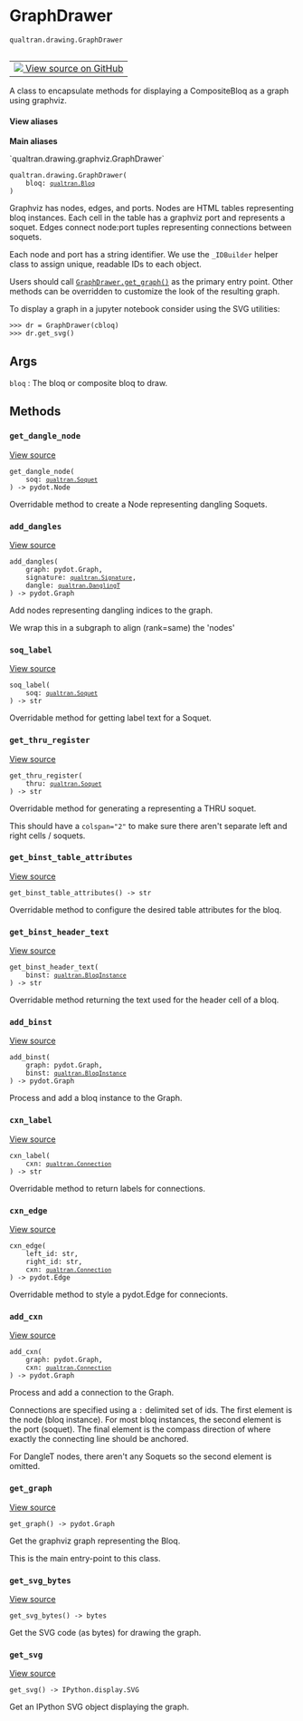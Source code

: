 # GraphDrawer
`qualtran.drawing.GraphDrawer`


<table class="tfo-notebook-buttons tfo-api nocontent" align="left">
<td>
  <a target="_blank" href="https://github.com/quantumlib/Qualtran/blob/main/qualtran/drawing/graphviz.py#L120-L367">
    <img src="https://www.tensorflow.org/images/GitHub-Mark-32px.png" />
    View source on GitHub
  </a>
</td>
</table>



A class to encapsulate methods for displaying a CompositeBloq as a graph using graphviz.

<section class="expandable">
  <h4 class="showalways">View aliases</h4>
  <p>
<b>Main aliases</b>
<p>`qualtran.drawing.graphviz.GraphDrawer`</p>
</p>
</section>

<pre class="devsite-click-to-copy prettyprint lang-py tfo-signature-link">
<code>qualtran.drawing.GraphDrawer(
    bloq: <a href="../../qualtran/Bloq.html"><code>qualtran.Bloq</code></a>
)
</code></pre>



<!-- Placeholder for "Used in" -->

Graphviz has nodes, edges, and ports. Nodes are HTML tables representing bloq instances.
Each cell in the table has a graphviz port and represents a soquet. Edges connect
node:port tuples representing connections between soquets.

Each node and port has a string identifier. We use the `_IDBuilder` helper class
to assign unique, readable IDs to each object.

Users should call <a href="../../qualtran/drawing/GraphDrawer.html#get_graph"><code>GraphDrawer.get_graph()</code></a> as the primary entry point. Other methods
can be overridden to customize the look of the resulting graph.

To display a graph in a jupyter notebook consider using the SVG utilities:

```
>>> dr = GraphDrawer(cbloq)
>>> dr.get_svg()
```

<h2 class="add-link">Args</h2>

`bloq`<a id="bloq"></a>
: The bloq or composite bloq to draw.




## Methods

<h3 id="get_dangle_node"><code>get_dangle_node</code></h3>

<a target="_blank" class="external" href="https://github.com/quantumlib/Qualtran/blob/main/qualtran/drawing/graphviz.py#L150-L152">View source</a>

<pre class="devsite-click-to-copy prettyprint lang-py tfo-signature-link">
<code>get_dangle_node(
    soq: <a href="../../qualtran/Soquet.html"><code>qualtran.Soquet</code></a>
) -> pydot.Node
</code></pre>

Overridable method to create a Node representing dangling Soquets.


<h3 id="add_dangles"><code>add_dangles</code></h3>

<a target="_blank" class="external" href="https://github.com/quantumlib/Qualtran/blob/main/qualtran/drawing/graphviz.py#L154-L173">View source</a>

<pre class="devsite-click-to-copy prettyprint lang-py tfo-signature-link">
<code>add_dangles(
    graph: pydot.Graph,
    signature: <a href="../../qualtran/Signature.html"><code>qualtran.Signature</code></a>,
    dangle: <a href="../../qualtran/DanglingT.html"><code>qualtran.DanglingT</code></a>
) -> pydot.Graph
</code></pre>

Add nodes representing dangling indices to the graph.

We wrap this in a subgraph to align (rank=same) the 'nodes'

<h3 id="soq_label"><code>soq_label</code></h3>

<a target="_blank" class="external" href="https://github.com/quantumlib/Qualtran/blob/main/qualtran/drawing/graphviz.py#L175-L177">View source</a>

<pre class="devsite-click-to-copy prettyprint lang-py tfo-signature-link">
<code>soq_label(
    soq: <a href="../../qualtran/Soquet.html"><code>qualtran.Soquet</code></a>
) -> str
</code></pre>

Overridable method for getting label text for a Soquet.


<h3 id="get_thru_register"><code>get_thru_register</code></h3>

<a target="_blank" class="external" href="https://github.com/quantumlib/Qualtran/blob/main/qualtran/drawing/graphviz.py#L179-L188">View source</a>

<pre class="devsite-click-to-copy prettyprint lang-py tfo-signature-link">
<code>get_thru_register(
    thru: <a href="../../qualtran/Soquet.html"><code>qualtran.Soquet</code></a>
) -> str
</code></pre>

Overridable method for generating a <TR> representing a THRU soquet.

This should have a `colspan="2"` to make sure there aren't separate left and right
cells / soquets.

<h3 id="get_binst_table_attributes"><code>get_binst_table_attributes</code></h3>

<a target="_blank" class="external" href="https://github.com/quantumlib/Qualtran/blob/main/qualtran/drawing/graphviz.py#L244-L246">View source</a>

<pre class="devsite-click-to-copy prettyprint lang-py tfo-signature-link">
<code>get_binst_table_attributes() -> str
</code></pre>

Overridable method to configure the desired table attributes for the bloq.


<h3 id="get_binst_header_text"><code>get_binst_header_text</code></h3>

<a target="_blank" class="external" href="https://github.com/quantumlib/Qualtran/blob/main/qualtran/drawing/graphviz.py#L248-L250">View source</a>

<pre class="devsite-click-to-copy prettyprint lang-py tfo-signature-link">
<code>get_binst_header_text(
    binst: <a href="../../qualtran/BloqInstance.html"><code>qualtran.BloqInstance</code></a>
) -> str
</code></pre>

Overridable method returning the text used for the header cell of a bloq.


<h3 id="add_binst"><code>add_binst</code></h3>

<a target="_blank" class="external" href="https://github.com/quantumlib/Qualtran/blob/main/qualtran/drawing/graphviz.py#L252-L309">View source</a>

<pre class="devsite-click-to-copy prettyprint lang-py tfo-signature-link">
<code>add_binst(
    graph: pydot.Graph,
    binst: <a href="../../qualtran/BloqInstance.html"><code>qualtran.BloqInstance</code></a>
) -> pydot.Graph
</code></pre>

Process and add a bloq instance to the Graph.


<h3 id="cxn_label"><code>cxn_label</code></h3>

<a target="_blank" class="external" href="https://github.com/quantumlib/Qualtran/blob/main/qualtran/drawing/graphviz.py#L311-L313">View source</a>

<pre class="devsite-click-to-copy prettyprint lang-py tfo-signature-link">
<code>cxn_label(
    cxn: <a href="../../qualtran/Connection.html"><code>qualtran.Connection</code></a>
) -> str
</code></pre>

Overridable method to return labels for connections.


<h3 id="cxn_edge"><code>cxn_edge</code></h3>

<a target="_blank" class="external" href="https://github.com/quantumlib/Qualtran/blob/main/qualtran/drawing/graphviz.py#L315-L317">View source</a>

<pre class="devsite-click-to-copy prettyprint lang-py tfo-signature-link">
<code>cxn_edge(
    left_id: str,
    right_id: str,
    cxn: <a href="../../qualtran/Connection.html"><code>qualtran.Connection</code></a>
) -> pydot.Edge
</code></pre>

Overridable method to style a pydot.Edge for connecionts.


<h3 id="add_cxn"><code>add_cxn</code></h3>

<a target="_blank" class="external" href="https://github.com/quantumlib/Qualtran/blob/main/qualtran/drawing/graphviz.py#L319-L341">View source</a>

<pre class="devsite-click-to-copy prettyprint lang-py tfo-signature-link">
<code>add_cxn(
    graph: pydot.Graph,
    cxn: <a href="../../qualtran/Connection.html"><code>qualtran.Connection</code></a>
) -> pydot.Graph
</code></pre>

Process and add a connection to the Graph.

Connections are specified using a `:` delimited set of ids. The first element
is the node (bloq instance). For most bloq instances, the second element is
the port (soquet). The final element is the compass direction of where exactly
the connecting line should be anchored.

For DangleT nodes, there aren't any Soquets so the second element is omitted.

<h3 id="get_graph"><code>get_graph</code></h3>

<a target="_blank" class="external" href="https://github.com/quantumlib/Qualtran/blob/main/qualtran/drawing/graphviz.py#L343-L359">View source</a>

<pre class="devsite-click-to-copy prettyprint lang-py tfo-signature-link">
<code>get_graph() -> pydot.Graph
</code></pre>

Get the graphviz graph representing the Bloq.

This is the main entry-point to this class.

<h3 id="get_svg_bytes"><code>get_svg_bytes</code></h3>

<a target="_blank" class="external" href="https://github.com/quantumlib/Qualtran/blob/main/qualtran/drawing/graphviz.py#L361-L363">View source</a>

<pre class="devsite-click-to-copy prettyprint lang-py tfo-signature-link">
<code>get_svg_bytes() -> bytes
</code></pre>

Get the SVG code (as bytes) for drawing the graph.


<h3 id="get_svg"><code>get_svg</code></h3>

<a target="_blank" class="external" href="https://github.com/quantumlib/Qualtran/blob/main/qualtran/drawing/graphviz.py#L365-L367">View source</a>

<pre class="devsite-click-to-copy prettyprint lang-py tfo-signature-link">
<code>get_svg() -> IPython.display.SVG
</code></pre>

Get an IPython SVG object displaying the graph.




